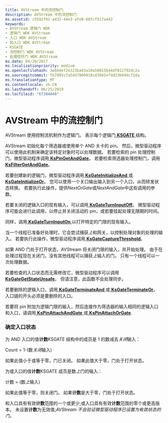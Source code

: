 ```yaml
---
title: AVStream 中的流控制门
description: AVStream 中的流控制门
ms.assetid: c5592f92-a432-44e3-afe0-60fcf917a443
keywords:
- AVStream 逻辑门 WDK
- 逻辑门 WDK AVStream
- 入口 WDK AVStream
- 和入口 WDK AVStream
- KSGATE
- 流控制门 WDK AVStream
- 处理控件门 WDK AVStream
ms.date: 04/20/2017
ms.localizationpriority: medium
ms.openlocfilehash: 3e664ef2e323ba63a10a50015b44df812792dc2a
ms.sourcegitcommit: fb7d95c7a5d47860918cd3602efdd33b69dcf2da
ms.translationtype: MT
ms.contentlocale: zh-CN
ms.lasthandoff: 06/25/2019
ms.locfileid: "67384048"
---
```

# <a name="flow-control-gates-in-avstream"></a>AVStream 中的流控制门





AVStream 使用控制流机制作为逻辑门。 表示每个逻辑门[ **KSGATE** ](https://docs.microsoft.com/windows-hardware/drivers/ddi/content/ks/ns-ks-_ksgate)结构。

AVStream 初始化每个筛选器或使用单个 AND 关卡的 pin。 然后，微型驱动程序可以使用此机制来确定该特定对象时可以处理数据。 若要检索的 pin 处理控制门，微型驱动程序调用[ **KsPinGetAndGate**](https://docs.microsoft.com/windows-hardware/drivers/ddi/content/ks/nf-ks-kspingetandgate)。 若要检索筛选器处理控制门，调用[ **KsFilterGetAndGate**](https://docs.microsoft.com/windows-hardware/drivers/ddi/content/ks/nf-ks-ksfiltergetandgate)。

若要创建新的逻辑门，微型驱动程序调用[ **KsGateInitializeAnd** ](https://docs.microsoft.com/windows-hardware/drivers/ddi/content/ks/nf-ks-ksgateinitializeand)或[ **KsGateInitializeOr**](https://docs.microsoft.com/windows-hardware/drivers/ddi/content/ks/nf-ks-ksgateinitializeor)。 您可以使用一个关口输出输入到另一个入口，从而转发状态转换。 若要执行此操作，提供*NextOrGate*或*NextAndGate*中这些调用的参数。

若要关闭的逻辑入口的现有输入，可以调用[ **KsGateTurnInputOff**](https://docs.microsoft.com/windows-hardware/drivers/ddi/content/ks/nf-ks-ksgateturninputoff)。 微型驱动程序可能会进行此调用，以停止并关闭活动的 pin，或若要挂起处理无限期的时间。

同样，调用[ **KsGateTurnInputOn** ](https://docs.microsoft.com/windows-hardware/drivers/ddi/content/ks/nf-ks-ksgateturninputon)以打开特定的门限的现有输入。

当一个线程已准备好处理时，它会尝试捕获*上*和网关，以控制处理对象的处理的输入。 若要执行此操作，微型驱动程序调用[ **KsGateCaptureThreshold**](https://docs.microsoft.com/windows-hardware/drivers/ddi/content/ks/nf-ks-ksgatecapturethreshold)。

如果 AND 门处于打开状态，AVStream 将关闭门限的输入，并开始处理。 由于在处理过程现在关闭门，没有其他线程可以捕获*上*输入的门。 只有一个线程可以一次处理数据。

若要检查的入口状态而无需修改它，微型驱动程序可以调用[ **KsGateGetStateUnsafe**](https://docs.microsoft.com/windows-hardware/drivers/ddi/content/ks/nf-ks-ksgategetstateunsafe)。 但请注意，此函数不会处理同步。

若要删除的逻辑入口，调用[ **KsGateTerminateAnd** ](https://docs.microsoft.com/windows-hardware/drivers/ddi/content/ks/nf-ks-ksgateterminateand)或[ **KsGateTerminateOr**](https://docs.microsoft.com/windows-hardware/drivers/ddi/content/ks/nf-ks-ksgateterminateor)。 入口链的开头必须是要删除的入口。

若要将 pin 附加为逻辑门限的输入，然后连接作为筛选器的输入相同的逻辑入口和入口，请调用[ **KsPinAttachAndGate** ](https://docs.microsoft.com/windows-hardware/drivers/ddi/content/ks/nf-ks-kspinattachandgate)或[ **KsPinAttachOrGate**](https://docs.microsoft.com/windows-hardware/drivers/ddi/content/ks/nf-ks-kspinattachorgate).

### <a name="determining-gate-status"></a>确定入口状态

为 AND 入口的值**计数**KSGATE 结构中的成员是 1 的数减去*关闭*输入：

Count = 1-(数*关闭*输入)

如果此值小于或等于零，门已关闭。 如果此值大于零，门处于打开状态。

为或入口的值**计数**KSGATE 成员是数*上*门的输入：

计数 = (数*上*输入)

如果此值等于零，则关闭门。 如果**计数**是大于零，门处于打开状态。

和入口具有有效**计数**范围的一个或更少;或入口具有有效**计数**范围的零个或更高版本。 未设置**计数**为无效值;*AVStream 不会验证微型驱动程序已设置为有效状态的门。*

 

 




